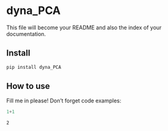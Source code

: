 dyna_PCA
================

<!-- WARNING: THIS FILE WAS AUTOGENERATED! DO NOT EDIT! -->

This file will become your README and also the index of your
documentation.

## Install

``` sh
pip install dyna_PCA
```

## How to use

Fill me in please! Don’t forget code examples:

``` python
1+1
```

    2
